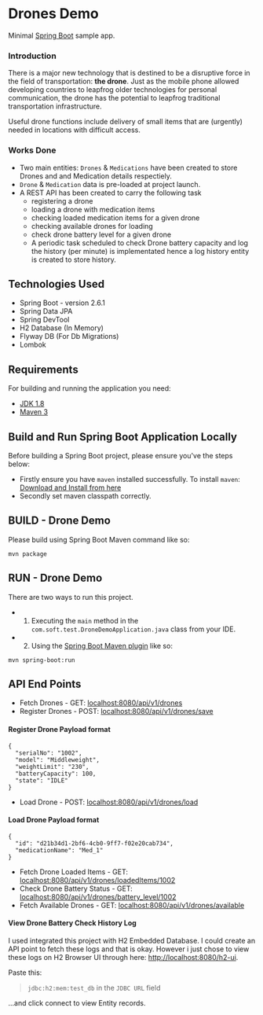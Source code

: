 # Drones Demo
Minimal [Spring Boot](http://projects.spring.io/spring-boot/) sample app.

### Introduction

There is a major new technology that is destined to be a disruptive force in the field of transportation: **the drone**. Just as the mobile phone allowed developing countries to leapfrog older technologies for personal communication, the drone has the potential to leapfrog traditional transportation infrastructure.

Useful drone functions include delivery of small items that are (urgently) needed in locations with difficult access.

### Works Done
- Two main entities: `Drones` & `Medications` have been created to store Drones and and Medication details respectiely.
- `Drone` & `Medication` data is pre-loaded at project launch.
- A REST API has been created to carry the following task
  - registering a drone
  - loading a drone with medication items
  - checking loaded medication items for a given drone
  - checking available drones for loading
  - check drone battery level for a given drone
  - A periodic task scheduled to check Drone battery capacity and log the history (per minute) is implementated hence a log history entity is created to store history.

## Technologies Used
- Spring Boot - version 2.6.1
- Spring Data JPA
- Spring DevTool
- H2 Database (In Memory)
- Flyway DB (For Db Migrations)
- Lombok

## Requirements

For building and running the application you need:

- [JDK 1.8](http://www.oracle.com/technetwork/java/javase/downloads/jdk8-downloads-2133151.html)
- [Maven 3](https://maven.apache.org)


## Build and Run Spring Boot Application Locally
Before building a Spring Boot project, please ensure you've the steps below:
- Firstly ensure you have `maven` installed successfully. To install `maven`: [Download and Install from here](https://maven.apache.org/download.cgi)
- Secondly set maven classpath correctly.

## BUILD - Drone Demo
Please build using Spring Boot Maven command like so:
```shell
mvn package
```

## RUN - Drone Demo
There are two ways to run this project.
- 1. Executing the `main` method in the `com.soft.test.DroneDemoApplication.java` class from your IDE.
- 2. Using the [Spring Boot Maven plugin](https://docs.spring.io/spring-boot/docs/current/reference/html/build-tool-plugins-maven-plugin.html) like so:

```shell
mvn spring-boot:run
```


## API End Points
- Fetch Drones - GET: [localhost:8080/api/v1/drones](http://localhost:8080/api/v1/drones)
- Register Drones - POST: [localhost:8080/api/v1/drones/save](http://localhost:8080/api/v1/drones/save)
#### **Register Drone Payload format**
```shell
{
  "serialNo": "1002",
  "model": "Middleweight",
  "weightLimit": "230",
  "batteryCapacity": 100,
  "state": "IDLE"
}
```
- Load Drone - POST: [localhost:8080/api/v1/drones/load](http://localhost:8080/api/v1/drones/load)
#### **Load Drone Payload format**
```shell
{
  "id": "d21b34d1-2bf6-4cb0-9ff7-f02e20cab734",
  "medicationName": "Med_1"
}
```
- Fetch Drone Loaded Items - GET: [localhost:8080/api/v1/drones/loadedItems/1002](http://localhost:8080/api/v1/drones/loadedItems/1002)
- Check Drone Battery Status - GET: [localhost:8080/api/v1/drones/battery_level/1002](http://localhost:8080/api/v1/drones/battery_level/1002)
- Fetch Available Drones - GET: [localhost:8080/api/v1/drones/available](localhost:8080/api/v1/drones/available)


#### View Drone Battery Check History Log
I used integrated this project with H2 Embedded Database. I could create an API point to fetch these logs and that is okay. However i just chose to view these logs on H2 Browser UI through here: [http://localhost:8080/h2-ui](http://localhost:8080/h2-ui).

Paste this: 
> `jdbc:h2:mem:test_db` in the `JDBC URL` field
    
...and click connect to view Entity records.
